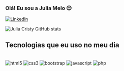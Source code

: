 ### Olá! Eu sou a Julia Melo 😊

[![Linkedln](https://img.shields.io/badge/LinkedIn-0077B5?style=for-the-badge&logo=linkedin&logoColor=white)](https://www.linkedin.com/in/julia-melo-22a609231/)

![Julia Cristy GitHub stats](https://github-readme-stats.vercel.app/api?username=JuliaCFMelo&show_icons=true&theme=dracula)

## Tecnologias que eu uso no meu dia

<div style="display: inline_block"><br/>
  <img align="center" alt="html5" src="https://img.shields.io/badge/HTML5-E34F26?style=for-the-badge&logo=html5&logoColor=white" />
   <img align="center" alt="css3" src="https://img.shields.io/badge/CSS3-1572B6?style=for-the-badge&logo=css3&logoColor=white" />
    <img align="center" alt="bootstrap" src="https://img.shields.io/badge/Bootstrap-563D7C?style=for-the-badge&logo=bootstrap&logoColor=white" />
     <img align="center" alt="javascript" src="https://img.shields.io/badge/JavaScript-323330?style=for-the-badge&logo=javascript&logoColor=F7DF1E" />
     <img align="center" alt="php" src="[https://img.shields.io/badge/JavaScript-323330?style=for-the-badge&logo=javascript&logoColor=F7DF1E](https://img.shields.io/badge/PHP-777BB4?style=for-the-badge&logo=php&logoColor=white)" />
      
        
</div>
